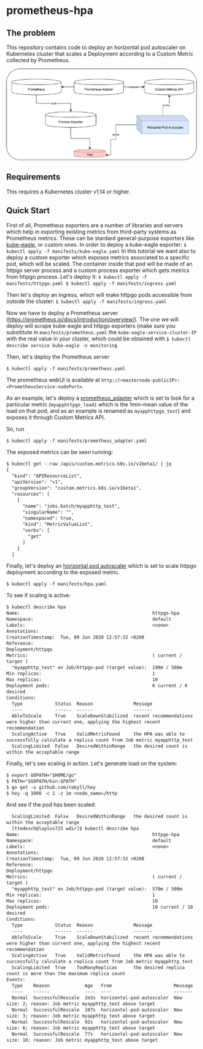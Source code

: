 # prometheus-hpa

## The problem
This repository contains code to deploy an horizontal pod autoscaler on Kubernetes cluster that scales a Deployment according to a Custom Metric collected by Prometheus.

![Overview](hpa_.png)

## Requirements
This requires a Kubernetes cluster v1.14 or higher. 

## Quick Start
First of all, Prometheus exporters are a number of libraries and servers which help in exporting existing metrics from third-party systems as Prometheus metrics. These can be stardard general-purpose exporters like [kube-eagle](https://github.com/cloudworkz/kube-eagle), or custom ones.
In order to deploy a kube-eagle exporter:
    ```
    $ kubectl apply -f manifests/kube-eagle.yaml
    ```
In this tutorial we want also to deploy a custom exporter which exposes metrics associated to a specific pod, which will be scaled. The container inside that pod will be made of an httpgo server process and a custom process exporter which gets metrics from httpgo process. Let's deploy it:
    ```
    $ kubectl apply -f manifests/httpgo.yaml
    $ kubectl apply -f manifests/ingress.yaml
    ```

Then let's deploy an ingress, which will make httpgo pods accessible from outside the cluster:
    ```
    $ kubectl apply -f manifests/ingress.yaml
    ```
    
Now we have to deploy a Prometheus server (https://prometheus.io/docs/introduction/overview/).
The one we will deploy will scrape kube-eagle and httpgo exporters (make sure you subsititute  in ```manifests/prometheus.yaml``` the ```kube-eagle-service-cluster-IP``` with the real value in your cluster, which could be obtained with ```$ kubectl describe service kube-eagle -n monitoring```

Then, let's deploy the Prometheus server
```
$ kubectl apply -f manifests/prometheus.yaml
```

The prometheus webUI is available at ```http://<masternode-publicIP>:<PrometheusService-nodePort>```.

As an example, let's deploy a [prometheus_adapter](https://github.com/DirectXMan12/k8s-prometheus-adapter) which is set to look for a particular metric (```myapphttpgo_load1``` which is the 1min-mean value of the load on that pod, and as an example is renamed as ```myapphttpgo_test```) and exposes it through Custom Metrics API. 

So, run
````
$ kubectl apply -f manifests/prometheus_adapter.yaml
````

The exposed metrics can be seen running:
````
$ kubectl get --raw /apis/custom.metrics.k8s.io/v1beta1/ | jq
{
  "kind": "APIResourceList",
  "apiVersion": "v1",
  "groupVersion": "custom.metrics.k8s.io/v1beta1",
  "resources": [
    {
      "name": "jobs.batch/myapphttp_test",
      "singularName": "",
      "namespaced": true,
      "kind": "MetricValueList",
      "verbs": [
        "get"
      ]
    }
  ]
````

Finally, let's deploy an [horizontal pod autoscaler](https://kubernetes.io/docs/tasks/run-application/horizontal-pod-autoscale/) which is set to scale httpgo deployment according to the exposed metric. 
````
$ kubectl apply -f manifests/hpa.yaml
````

To see if scaling is active:
````
$ kubectl describe hpa
Name:                                                 httpgo-hpa
Namespace:                                            default
Labels:                                               <none>
Annotations:                                          CreationTimestamp:  Tue, 09 Jun 2020 12:57:32 +0200
Reference:                                            Deployment/httpgo
Metrics:                                              ( current / target )
  "myapphttp_test" on Job/httpgo-pod (target value):  190m / 500m
Min replicas:                                         1
Max replicas:                                         10
Deployment pods:                                      6 current / 6 desired
Conditions:
  Type            Status  Reason               Message
  ----            ------  ------               -------
  AbleToScale     True    ScaleDownStabilized  recent recommendations were higher than current one, applying the highest recent recommendation
  ScalingActive   True    ValidMetricFound     the HPA was able to successfully calculate a replica count from Job metric myapphttp_test
  ScalingLimited  False   DesiredWithinRange   the desired count is within the acceptable range
````

Finally, let's see scaling in action. Let's generate load on the system:
````
$ export GOPATH="$HOME/go"
$ PATH="$GOPATH/bin:$PATH"
$ go get -u github.com/rakyll/hey
$ hey -q 1000 -c 1 -z 1m <node_name>/http
````

And see if the pod has been scaled:
`````
  ScalingLimited  False   DesiredWithinRange   the desired count is within the acceptable range
  [ttedesch@lxplus725 wdir]$ kubectl describe hpa
Name:                                                 httpgo-hpa
Namespace:                                            default
Labels:                                               <none>
Annotations:                                          CreationTimestamp:  Tue, 09 Jun 2020 12:57:32 +0200
Reference:                                            Deployment/httpgo
Metrics:                                              ( current / target )
  "myapphttp_test" on Job/httpgo-pod (target value):  570m / 500m
Min replicas:                                         1
Max replicas:                                         10
Deployment pods:                                      10 current / 10 desired
Conditions:
  Type            Status  Reason               Message
  ----            ------  ------               -------
  AbleToScale     True    ScaleDownStabilized  recent recommendations were higher than current one, applying the highest recent recommendation
  ScalingActive   True    ValidMetricFound     the HPA was able to successfully calculate a replica count from Job metric myapphttp_test
  ScalingLimited  True    TooManyReplicas      the desired replica count is more than the maximum replica count
Events:
  Type    Reason             Age   From                       Message
  ----    ------             ----  ----                       -------
  Normal  SuccessfulRescale  2m3s  horizontal-pod-autoscaler  New size: 2; reason: Job metric myapphttp_test above target
  Normal  SuccessfulRescale  107s  horizontal-pod-autoscaler  New size: 3; reason: Job metric myapphttp_test above target
  Normal  SuccessfulRescale  92s   horizontal-pod-autoscaler  New size: 6; reason: Job metric myapphttp_test above target
  Normal  SuccessfulRescale  77s   horizontal-pod-autoscaler  New size: 10; reason: Job metric myapphttp_test above target
 
